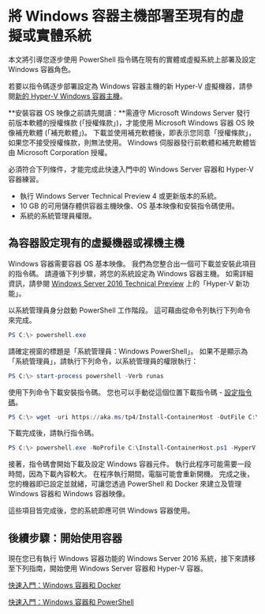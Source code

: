 



# 將 Windows 容器主機部署至現有的虛擬或實體系統

本文將引導您逐步使用 PowerShell 指令碼在現有的實體或虛擬系統上部署及設定 Windows 容器角色。

若要以指令碼逐步部署設定為 Windows 容器主機的新 Hyper-V 虛擬機器，請參閱[新的 Hyper-V Windows 容器主機](./container_setup.md)。

**安裝容器 OS 映像之前請先閱讀：**需遵守 Microsoft Windows Server 發行前版本軟體的授權條款 (「授權條款」)，才能使用 Microsoft Windows 容器 OS 映像補充軟體 (「補充軟體」)。 下載並使用補充軟體後，即表示您同意「授權條款」，如果您不接受授權條款，則無法使用。 Windows 伺服器發行前軟體和補充軟體皆由 Microsoft Corporation 授權。

必須符合下列條件，才能完成此快速入門中的 Windows Server 容器和 Hyper-V 容器練習。

* 執行 Windows Server Technical Preview 4 或更新版本的系統。
* 10 GB 的可用儲存體供容器主機映像、OS 基本映像和安裝指令碼使用。
* 系統的系統管理員權限。

## 為容器設定現有的虛擬機器或裸機主機

Windows 容器需要容器 OS 基本映像。 我們為您整合出一個可下載並安裝此項目的指令碼。 請遵循下列步驟，將您的系統設定為 Windows 容器主機。 如需詳細資訊，請參閱 [Windows Server 2016 Technical Preview](https://tnstage.redmond.corp.microsoft.com/en-US/library/dn765471.aspx#BKMK_nested) 上的「Hyper-V 新功能」。

以系統管理員身分啟動 PowerShell 工作階段。 這可藉由從命令列執行下列命令來完成。

``` powershell
PS C:\> powershell.exe
```

請確定視窗的標題是「系統管理員：Windows PowerShell」。 如果不是顯示為「系統管理員」，請執行下列命令，以系統管理員的權限執行：

``` powershell
PS C:\> start-process powershell -Verb runas
```

使用下列命令下載安裝指令碼。 您也可以手動從這個位置下載指令碼 - [設定指令碼](https://aka.ms/tp4/Install-ContainerHost)。

``` PowerShell
PS C:\> wget -uri https://aka.ms/tp4/Install-ContainerHost -OutFile C:\Install-ContainerHost.ps1
```

 下載完成後，請執行指令碼。
``` PowerShell
PS C:\> powershell.exe -NoProfile C:\Install-ContainerHost.ps1 -HyperV
```

接著，指令碼會開始下載及設定 Windows 容器元件。 執行此程序可能需要一段時間，因為下載內容較大。 在程序執行期間，電腦可能會重新開機。 完成之後，您的機器即已設定並就緒，可讓您透過 PowerShell 和 Docker 來建立及管理 Windows 容器和 Windows 容器映像。

 這些項目皆完成後，您的系統即應可供 Windows 容器使用。

## 後續步驟：開始使用容器

現在您已有執行 Windows 容器功能的 Windows Server 2016 系統，接下來請移至下列指南，開始使用 Windows Server 容器和 Hyper-V 容器。

[快速入門：Windows 容器和 Docker](./manage_docker.md)

[快速入門：Windows 容器和 PowerShell](./manage_powershell.md)






<!--HONumber=Feb16_HO3-->


